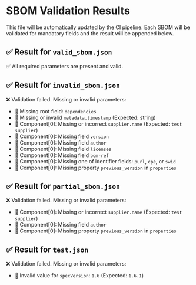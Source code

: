 # SBOM Validation Results

This file will be automatically updated by the CI pipeline.
Each SBOM will be validated for mandatory fields and the result will be appended below.

## ✅ Result for `valid_sbom.json`
✅ All required parameters are present and valid.

## ✅ Result for `invalid_sbom.json`
❌ Validation failed. Missing or invalid parameters:
- 🔴 Missing root field: `dependencies`
- 🔴 Missing or invalid `metadata.timestamp` (Expected: string)
- 🧩 Component[0]: Missing or incorrect `supplier.name` (Expected: `test supplier`)
- 🧩 Component[0]: Missing field `version`
- 🧩 Component[0]: Missing field `author`
- 🧩 Component[0]: Missing field `licenses`
- 🧩 Component[0]: Missing field `bom-ref`
- 🧩 Component[0]: Missing one of identifier fields: `purl`, `cpe`, or `swid`
- 🧩 Component[0]: Missing property `previous_version` in `properties`

## ✅ Result for `partial_sbom.json`
❌ Validation failed. Missing or invalid parameters:
- 🧩 Component[0]: Missing or incorrect `supplier.name` (Expected: `test supplier`)
- 🧩 Component[0]: Missing field `author`
- 🧩 Component[0]: Missing property `previous_version` in `properties`

## ✅ Result for `test.json`
❌ Validation failed. Missing or invalid parameters:
- 🔴 Invalid value for `specVersion`: `1.6` (Expected: `1.6.1`)
